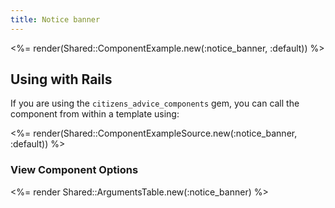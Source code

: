 ```yaml
---
title: Notice banner
---
```


<%= render(Shared::ComponentExample.new(:notice_banner, :default)) %>

## Using with Rails

If you are using the `citizens_advice_components` gem, you can call the component from within a template using:

<%= render(Shared::ComponentExampleSource.new(:notice_banner, :default)) %>

### View Component Options

<%= render Shared::ArgumentsTable.new(:notice_banner) %>
